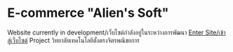 # E-commerce "Alien's Soft"
Website currently in development/เว็บไซต์กำลังอยู่ในระหว่างการพัฒนา
[Enter Site/เข้าสู่เว็บไซต์](https://slapz808.github.io/e-commerce/site/)
Project วิทยาลัยเทคโนโลยีตั้งตรงจิตรพณิชยการ

